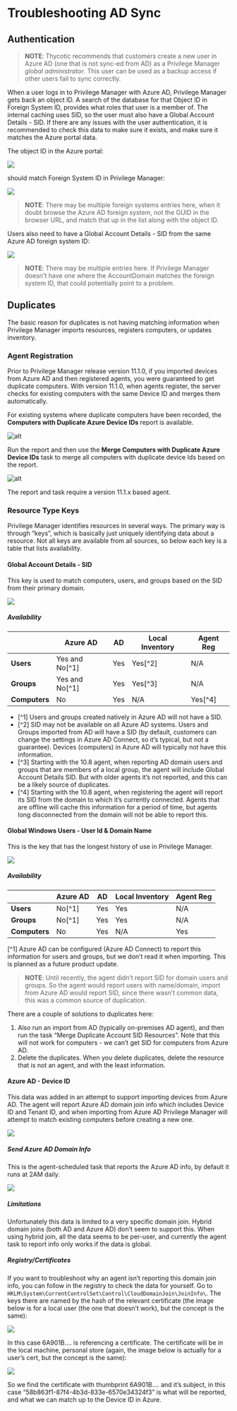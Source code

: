 [title]: # (Troubleshooting)
[tags]: # (azure ad,cloud,on-prem)
[priority]: # (3)
# Troubleshooting AD Sync

## Authentication

>**NOTE**: Thycotic recommends that customers create a new user in Azure AD (one that is not sync-ed from AD) as a Privilege Manager _global administrator_. This user can be used as a backup access if other users fail to sync correctly.

When a user logs in to Privilege Manager with Azure AD, Privilege Manager gets back an object ID. A search of the database for that Object ID in Foreign System ID, provides what roles that user is a member of. The internal caching uses SID, so the user must also have a Global Account Details - SID. If there are any issues with the user authentication, it is recommended to check this data to make sure it exists, and make sure it matches the Azure portal data.

The object ID in the Azure portal:

![](images/3bd12d3a62fd030d6ea2e0080ceff3c4.png)

should match Foreign System ID in Privilege Manager:

![](images/486410d96436c9381136fc171b52f7ac.png)

>**NOTE**: There may be multiple foreign systems entries here, when it doubt browse the Azure AD foreign system, not the GUID in the browser URL, and match that up in the list along with the object ID.

Users also need to have a Global Account Details - SID from the same Azure AD foreign system ID:

![](images/73505c4bfb6b7dbe640f8ab4bea7a675.png)

>**NOTE**: There may be multiple entries here. If Privilege Manager doesn't have one where the AccountDomain matches the foreign system ID, that could potentially point to a problem.

## Duplicates

The basic reason for duplicates is not having matching information when Privilege Manager imports resources, registers computers, or updates inventory.

### Agent Registration

Prior to Privilege Manager release version 11.1.0, if you imported devices from Azure AD and then registered agents, you were guaranteed to get duplicate computers. With version 11.1.0, when agents register, the server checks for existing computers with the same Device ID and merges them automatically.

For existing systems where duplicate computers have been recorded, the __Computers with Duplicate Azure Device IDs__ report is available.

![alt](images/report-comp-dup-id.png "Computer with Duplicate Azure Device Id report")

Run the report and then use the __Merge Computers with Duplicate Azure Device IDs__ task to merge all computers with duplicate device Ids based on the report.

![alt](images/task-merge.png "Merge Computers with Duplicate Azure Device IDs task")

The report and task require a version 11.1.x based agent.

### Resource Type Keys

Privilege Manager identifies resources in several ways. The primary way is through “keys”, which is basically just uniquely identifying data about a resource. Not all keys are available from all sources, so below each key is a table that lists availability.

#### Global Account Details - SID

This key is used to match computers, users, and groups based on the SID from their primary domain.

![](images/e0b0c2f5446d68553e0c8259402cc7f9.png)

##### Availability

|               | **Azure AD** | **AD** | **Local Inventory** | **Agent Reg** |
|---------------|--------------|--------|---------------------|---------------|
| **Users**     | Yes and No[^1] | Yes    | Yes[^2]               | N/A           |
| **Groups**    | Yes and No[^1] | Yes    | Yes[^3]               | N/A           |
| **Computers** | No           | Yes    | N/A                 | Yes[^4]         |

* [^1] Users and groups created natively in Azure AD will not have a SID.
* [^2] SID may not be available on all Azure AD systems. Users and Groups imported from AD will have a SID (by default, customers can change the settings in Azure AD Connect, so it’s typical, but not a guarantee). Devices (computers) in Azure AD will typically not have this information. 
* [^3] Starting with the 10.8 agent, when reporting AD domain users and groups that are members of a local group, the agent will include Global Account Details SID. But with older agents it’s not reported, and this can be a likely source of duplicates.
* [^4] Starting with the 10.8 agent, when registering the agent will report its SID from the domain to which it’s currently connected. Agents that are offline will cache this information for a period of time, but agents long disconnected from the domain will not be able to report this.

#### Global Windows Users - User Id & Domain Name

This is the key that has the longest history of use in Privilege Manager.

![](images/0cf28101ef5940a6771f4994ef87e458.png)

##### Availability

|               | **Azure AD** | **AD** | **Local Inventory** | **Agent Reg** |
|---------------|--------------|--------|---------------------|---------------|
| **Users**     | No[^1]         | Yes    | Yes                 | N/A           |
| **Groups**    | No[^1]         | Yes    | Yes                 | N/A           |
| **Computers** | No           | Yes    | N/A                 | Yes           |

[^1] Azure AD can be configured (Azure AD Connect) to report this information for users and groups, but we don’t read it when importing. This is planned as a future product update.

>**NOTE**: Until recently, the agent didn’t report SID for domain users and groups. So the agent would report users with name/domain, import from Azure AD would report SID, since there wasn’t common data, this was a common source of duplication.

There are a couple of solutions to duplicates here:

1. Also run an import from AD (typically on-premises AD agent), and then run the task “Merge Duplicate Account SID Resources”. Note that this will not work for computers - we can’t get SID for computers from Azure AD.
1. Delete the duplicates. When you delete duplicates, delete the resource that is not an agent, and with the least information.

#### Azure AD - Device ID

This data was added in an attempt to support importing devices from Azure AD. The agent will report Azure AD domain join info which includes Device ID and Tenant ID, and when importing from Azure AD Privilege Manager will attempt to match existing computers before creating a new one.

![](images/5fba07c31e4b36f7b9500c8c30cb5ebf.png)

##### Send Azure AD Domain Info

This is the agent-scheduled task that reports the Azure AD info, by default it runs at 2AM daily.

![](images/e237c41dbb1b4b6a99ab49693f0cb017.png)

##### Limitations

Unfortunately this data is limited to a very specific domain join. Hybrid domain joins (both AD and Azure AD) don’t seem to support this. When using hybrid join, all the data seems to be per-user, and currently the agent task to report info only works if the data is global.

##### Registry/Certificates

If you want to troubleshoot why an agent isn’t reporting this domain join info, you can follow in the registry to check the data for yourself. Go to `HKLM\System\CurrentControlSet\Control\CloudDomainJoin\JoinInfo\`. The keys there are named by the hash of the relevant certificate (the image below is for a local user (the one that doesn’t work), but the concept is the same):

![](images/6cb8db6c66b52c1e7ffd7f775d239f23.png)

In this case 6A901B…. is referencing a certificate. The certificate will be in the local machine, personal store (again, the image below is actually for a user’s cert, but the concept is the same):

![](images/317b57d20fd3943edc1dd6e4d3a5c9d8.png)

So we find the certificate with thumbprint 6A901B…. and it’s subject, in this case “58b863f1-87f4-4b3d-833e-6570e34324f3” is what will be reported, and what we can match up to the Device ID in Azure.

